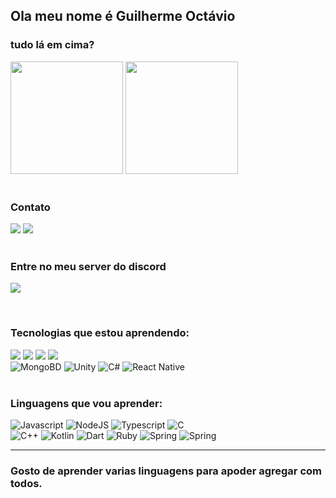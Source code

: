 <!-- dasda -->

## Ola meu nome é Guilherme Octávio
### tudo lá em cima?
<div>
 <img height="180em" src="https://github-readme-stats.vercel.app/api?username=Guilherme-Octavio&show_icons=true&theme=radical&include_all_commits=true&count_private=true"/>
 <img height="180em" src="https://github-readme-stats.vercel.app/api/top-langs/?username=Guilherme-Octavio&layout=compact&langs_count=7&theme=radical"/>
 
</div></br>
<div>
<h3>Contato</h3>
<a href = "mailto:guilhermeoctavio01@gmail.com"><img src="https://img.shields.io/badge/-Gmail-%23333?style=for-the-badge&logo=gmail&logoColor=white" target="_blank"></a>
<a href = "https://wa.me/5519971232324"><img src="https://img.shields.io/badge/WhatsApp-25D366?style=for-the-badge&logo=whatsapp&logoColor=white" target="_blank"></a></br>
</div></br>
<div>

<h3>Entre no meu server do discord</h3>

<a href = "https://discord.gg/ScGT3gxmtj"><img src="https://img.shields.io/badge/Discord-7289DA?style=for-the-badge&logo=discord&logoColor=white" target="_blank"></a>

</div></br>
<div>
<h3>Tecnologias que estou aprendendo: </h3>
<img src="https://img.shields.io/badge/HTML5-E34F26?style=for-the-badge&logo=html5&logoColor=white" target="_blank">
<img src="https://img.shields.io/badge/CSS3-1572B6?style=for-the-badge&logo=css3&logoColor=white" target="_blank">
<img src="https://img.shields.io/badge/Java-ED8B00?style=for-the-badge&logo=java&logoColor=white" target="_blank">
<img src="https://img.shields.io/badge/PHP-777BB4?style=for-the-badge&logo=php&logoColor=white" target="_blank">
<img src="https://img.shields.io/badge/MySQL-00000F?style=for-the-badge&logo=mysql&logoColor=white" target="_blank" alt=""></br>
<img src="https://img.shields.io/badge/MongoDB-4EA94B?style=for-the-badge&logo=mongodb&logoColor=white" target="_blank" alt="MongoBD">
<img src="https://img.shields.io/badge/Unity-100000?style=for-the-badge&logo=unity&logoColor=white" target="_blank" alt="Unity">
<img src="https://img.shields.io/badge/C%23-239120?style=for-the-badge&logo=c-sharp&logoColor=white" target="_blank" alt="C#">
<img src="https://img.shields.io/badge/React_Native-20232A?style=for-the-badge&logo=react&logoColor=61DAFB" target="_blank" alt="React Native">

</div></br>
<div>
<h3>Linguagens que vou aprender:</h3>
<img src="https://img.shields.io/badge/JavaScript-323330?style=for-the-badge&logo=javascript&logoColor=F7DF1E" target="_blank" alt="Javascript">
<img src="https://img.shields.io/badge/Node.js-43853D?style=for-the-badge&logo=node.js&logoColor=white" target="_blank" alt="NodeJS">
<img src="https://img.shields.io/badge/TypeScript-007ACC?style=for-the-badge&logo=typescript&logoColor=white" target="_blank" alt="Typescript">
<img src="https://img.shields.io/badge/C-00599C?style=for-the-badge&logo=c&logoColor=white" target="_blank" alt="C"></br>
<img src="https://img.shields.io/badge/C%2B%2B-00599C?style=for-the-badge&logo=c%2B%2B&logoColor=white" target="_blank" alt="C++">
<img src="https://img.shields.io/badge/Kotlin-0095D5?&style=for-the-badge&logo=kotlin&logoColor=white" target="_blank" alt="Kotlin">
<img src="https://img.shields.io/badge/Dart-0175C2?style=for-the-badge&logo=dart&logoColor=white" target="_blank" alt="Dart">
<img src="https://img.shields.io/badge/Ruby-CC342D?style=for-the-badge&logo=ruby&logoColor=white" target="_blank" alt="Ruby">
<img src="https://img.shields.io/badge/Spring-6DB33F?style=for-the-badge&logo=spring&logoColor=white" target="_blank" alt="Spring">
<img src="https://img.shields.io/badge/Python-14354C?style=for-the-badge&logo=python&logoColor=white" target="_blank" alt="Spring">
</div>
<hr>

### Gosto de aprender varias linguagens para apoder agregar com todos.
